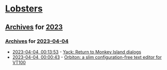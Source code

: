 # [Lobsters](../../../README.md)

## [Archives](../../index.md) for [2023](../index.md)

### [Archives](../../index.md) for [2023-04-04](index.md)

* [2023-04-04, 00:13:53](https://lobste.rs/s/vfa5ar/yack_return_monkey_island_dialogs) - [Yack: Return to Monkey Island dialogs](https://www.grumpygamer.com/loom)
* [2023-04-04, 00:00:43](https://lobste.rs/s/hiv1ai/orbiton_slim_configuration_free_text) - [Orbiton: a slim configuration-free text editor for VT100](https://github.com/xyproto/orbiton)
